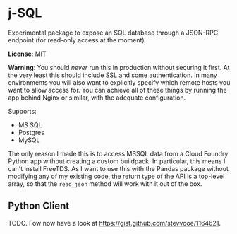 # j-SQL

Experimental package to expose an SQL database through a JSON-RPC endpoint (for read-only access at the moment).

**License**: MIT

**Warning**: You should *never* run this in production without securing it first. At the very least this should include SSL and some authentication. In many environments you will also want to explicitly specify which remote hosts you want to allow access for. You can achieve all of these things by running the app behind Nginx or similar, with the adequate configuration.

Supports:

* MS SQL
* Postgres
* MySQL

The only reason I made this is to access MSSQL data from a Cloud Foundry Python app without creating a custom buildpack. In particular, this means I can't install FreeTDS. As I want to use this with the Pandas package without modifying any of my existing code, the return type of the API is a top-level array, so that the `read_json` method will work with it out of the box. 

## Python Client

TODO. Fow now have a look at https://gist.github.com/stevvooe/1164621.